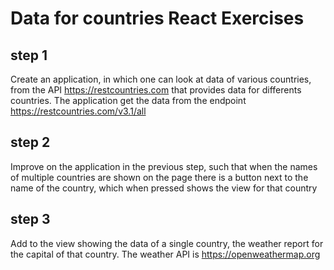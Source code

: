 # Data for countries React Exercises

## step 1

Create an application, in which one can look at data of various countries, from the API https://restcountries.com that provides data for differents countries.
The application get the data from the endpoint https://restcountries.com/v3.1/all

## step 2

Improve on the application in the previous step, such that when the names of multiple countries are shown on the page there is a button next to the name of the country, which when pressed shows the view for that country

## step 3

Add to the view showing the data of a single country, the weather report for the capital of that country. The weather API is https://openweathermap.org
